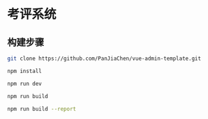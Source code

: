 # 考评系统

## 构建步骤

```bash
git clone https://github.com/PanJiaChen/vue-admin-template.git

npm install

npm run dev

npm run build

npm run build --report
```

